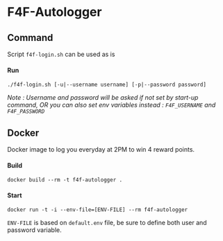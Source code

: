 # F4F-Autologger

## Command

Script ```f4f-login.sh``` can be used as is

#### Run

```
./f4f-login.sh [-u|--username username] [-p|--password password]
```

*Note : Username and password will be asked if not set by start-up command, OR you can also set env variables instead : ```F4F_USERNAME``` and ```F4F_PASSWORD```* 


## Docker

Docker image to log you everyday at 2PM to win 4 reward points.

#### Build
```
docker build --rm -t f4f-autologger .
```

#### Start

```
docker run -t -i --env-file=[ENV-FILE] --rm f4f-autologger
```


```ENV-FILE``` is based on ```default.env``` file, be sure to define both user and password variable.